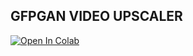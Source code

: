 ## GFPGAN VIDEO UPSCALER 
[![Open In Colab](https://colab.research.google.com/assets/colab-badge.svg)](https://colab.research.google.com/github/neuralfalcon/GFPGAN-video-upscale/blob/main/GFPGAN_Video_upscaler_by_neuralfalcon.ipynb) 
<br>
